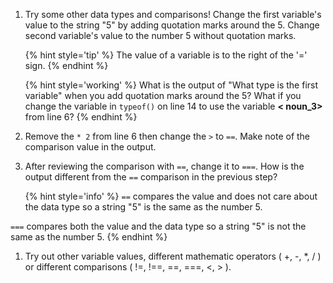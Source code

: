 1. Try some other data types and comparisons! Change the first variable's value to the string "5" by adding quotation marks around the 5.  Change second variable's value to the number 5 without quotation marks.

    {% hint style='tip' %}
The value of a variable is to the right of the '=' sign.
    {% endhint %}

    {% hint style='working' %}
What is the output of "What type is the first variable" when you add quotation marks around the 5? What if you change the variable in `typeof()` on line 14 to use the variable **< noun_3>** from line 6?
    {% endhint %}

1. Remove the `* 2` from line 6 then change the `>` to `==`. Make note of the comparison value in the output.

1. After reviewing the comparison with `==`, change it to `===`.  How is the output different from the `==` comparison in the previous step?

    {% hint style='info' %}
`==` compares the value and does not care about the data type so a string "5" is the same as the number 5.  

`===` compares both the value and the data type so a string "5" is not the same as the number 5.
    {% endhint %}

1. Try out other variable values, different mathematic operators ( +, -, *, / ) or different comparisons ( !=, !==, ==, ===, <, > ).  


